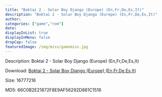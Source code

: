 ```yaml
---
title: "Boktai 2 - Solar Boy Django (Europe) (En,Fr,De,Es,It)"
description: "Boktai 2 - Solar Boy Django (Europe) (En,Fr,De,Es,It)"
author: 
categories: ["game","rom"]
date: 
displayInList: true
displayInMenu: false
dropCap: false
featuredImage: /img/miss/gamemiss.jpg
---
```


Description: Boktai 2 - Solar Boy Django (Europe) (En,Fr,De,Es,It)

Download: <a style="text-decoration:underline;" href="https://mega.nz/#!neI0ia6J!XFxrjhJA91fVX0nfGYsF09tPQzQyF7LUa4TgEGxU58w" target = "_blank" rel = "nofollow" > Boktai 2 - Solar Boy Django (Europe) (En,Fr,De,Es,It)</a>

Size: 16777216

MD5: 66C0B2E21872F8E9AF56292D881C1516

